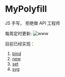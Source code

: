 # MyPolyfill

JS 手写， 拒绝做 API 工程师

每周定时更新:
![www](https://github.com/wzf1997/MyPolyfill/blob/main/static/head.JPG)

目前已经实现：

1.  [bind](https://github.com/wzf1997/MyPolyfill/blob/main/es6/Mybind.js)
2.  [new](https://github.com/wzf1997/MyPolyfill/blob/main/es6/Mynew.js)
3.  [set](https://github.com/wzf1997/MyPolyfill/blob/main/es6/set.js)
4.  [svg](https://github.com/wzf1997/MyPolyfill/blob/main/svg/index.html)

